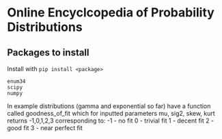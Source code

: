 # Online Encyclcopedia of Probability Distributions

## Packages to install

Install with `pip install <package>`

```
enum34
scipy
numpy
```


In example distributions (gamma and exponential so far) have a function called goodness_of_fit which for inputted parameters mu, sig2, skew, kurt returns -1,0,1,2,3 corresponding to:
-1 - no fit 
0  - trivial fit
1  - decent fit
2  - good fit
3  - near perfect fit

